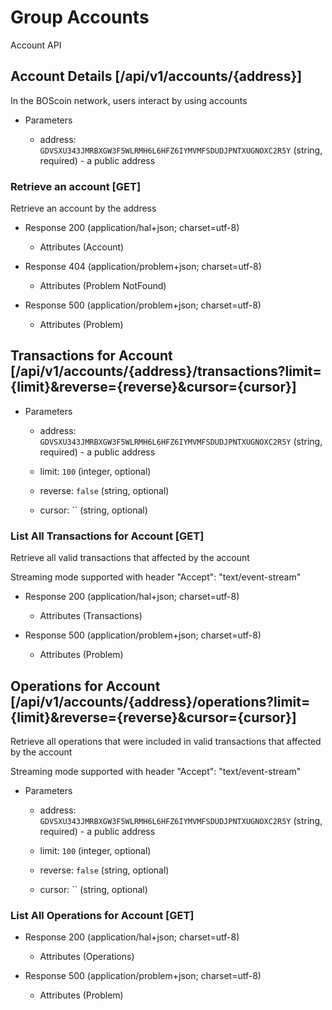 # Group Accounts
Account API

## Account Details [/api/v1/accounts/{address}]
<p> In the BOScoin network, users interact by using accounts </p>

+ Parameters

    + address: `GDVSXU343JMRBXGW3F5WLRMH6L6HFZ6IYMVMFSDUDJPNTXUGNOXC2R5Y` (string, required) - a public address

### Retrieve an account [GET]
<p> Retrieve an account by the address </p>

+ Response 200 (application/hal+json; charset=utf-8)

    + Attributes (Account)

+ Response 404 (application/problem+json; charset=utf-8)

    + Attributes (Problem NotFound)

+ Response 500 (application/problem+json; charset=utf-8)
    
    + Attributes (Problem)
    

## Transactions for Account [/api/v1/accounts/{address}/transactions?limit={limit}&reverse={reverse}&cursor={cursor}]

+ Parameters

    + address: `GDVSXU343JMRBXGW3F5WLRMH6L6HFZ6IYMVMFSDUDJPNTXUGNOXC2R5Y` (string, required) - a public address
    
    + limit: `100` (integer, optional)
            
    + reverse: `false` (string, optional)
            
    + cursor: `` (string, optional)


### List All Transactions for Account [GET]
<p> Retrieve all valid transactions that affected by the account </p>

<p> Streaming mode supported with header "Accept": "text/event-stream" </p>

+ Response 200 (application/hal+json; charset=utf-8)

    + Attributes (Transactions)

+ Response 500 (application/problem+json; charset=utf-8)
    
    + Attributes (Problem)


## Operations for Account [/api/v1/accounts/{address}/operations?limit={limit}&reverse={reverse}&cursor={cursor}]
<p> Retrieve all operations that were included in valid transactions that affected by the account </p>

<p> Streaming mode supported with header "Accept": "text/event-stream" </p>

+ Parameters

    + address: `GDVSXU343JMRBXGW3F5WLRMH6L6HFZ6IYMVMFSDUDJPNTXUGNOXC2R5Y` (string, required) - a public address

    + limit: `100` (integer, optional)
        
    + reverse: `false` (string, optional)
        
    + cursor: `` (string, optional)

### List All Operations for Account [GET]

+ Response 200 (application/hal+json; charset=utf-8)

    + Attributes (Operations)

+ Response 500 (application/problem+json; charset=utf-8)

    + Attributes (Problem)


